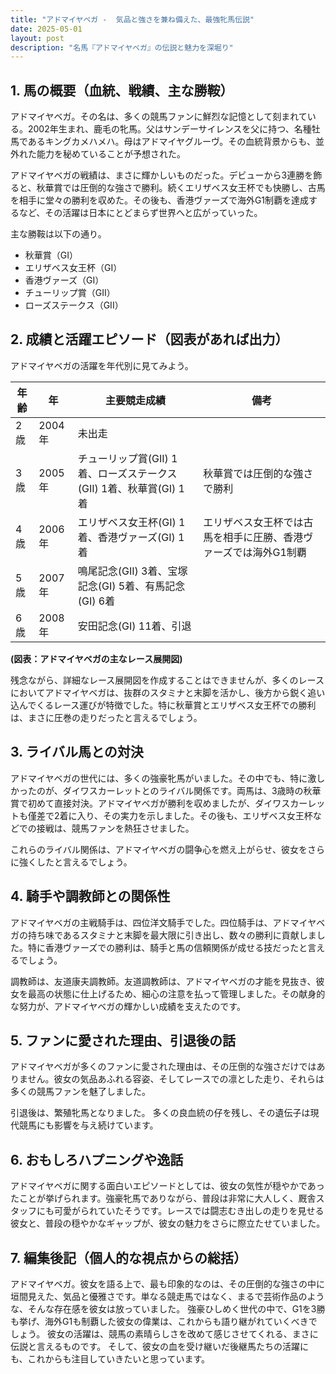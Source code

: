 ```yaml
---
title: "アドマイヤベガ -  気品と強さを兼ね備えた、最強牝馬伝説"
date: 2025-05-01
layout: post
description: "名馬『アドマイヤベガ』の伝説と魅力を深堀り"
---
```


## 1. 馬の概要（血統、戦績、主な勝鞍）

アドマイヤベガ。その名は、多くの競馬ファンに鮮烈な記憶として刻まれている。2002年生まれ、鹿毛の牝馬。父はサンデーサイレンスを父に持つ、名種牡馬であるキングカメハメハ。母はアドマイヤグルーヴ。その血統背景からも、並外れた能力を秘めていることが予想された。

アドマイヤベガの戦績は、まさに輝かしいものだった。デビューから3連勝を飾ると、秋華賞では圧倒的な強さで勝利。続くエリザベス女王杯でも快勝し、古馬を相手に堂々の勝利を収めた。その後も、香港ヴァーズで海外G1制覇を達成するなど、その活躍は日本にとどまらず世界へと広がっていった。

主な勝鞍は以下の通り。

* 秋華賞（GI）
* エリザベス女王杯（GI）
* 香港ヴァーズ（GI）
* チューリップ賞（GII）
* ローズステークス（GII）


## 2. 成績と活躍エピソード（図表があれば出力）

アドマイヤベガの活躍を年代別に見てみよう。

| 年齢 | 年 | 主要競走成績 | 備考 |
|---|---|---|---|
| 2歳 | 2004年 | 未出走 |  |
| 3歳 | 2005年 | チューリップ賞(GII) 1着、ローズステークス(GII) 1着、秋華賞(GI) 1着 | 秋華賞では圧倒的な強さで勝利 |
| 4歳 | 2006年 | エリザベス女王杯(GI) 1着、香港ヴァーズ(GI) 1着 | エリザベス女王杯では古馬を相手に圧勝、香港ヴァーズでは海外G1制覇 |
| 5歳 | 2007年 | 鳴尾記念(GII) 3着、宝塚記念(GI) 5着、有馬記念(GI) 6着 |  |
| 6歳 | 2008年 | 安田記念(GI) 11着、引退 |  |


**(図表：アドマイヤベガの主なレース展開図)**

残念ながら、詳細なレース展開図を作成することはできませんが、多くのレースにおいてアドマイヤベガは、抜群のスタミナと末脚を活かし、後方から鋭く追い込んでくるレース運びが特徴でした。特に秋華賞とエリザベス女王杯での勝利は、まさに圧巻の走りだったと言えるでしょう。


## 3. ライバル馬との対決

アドマイヤベガの世代には、多くの強豪牝馬がいました。その中でも、特に激しかったのが、ダイワスカーレットとのライバル関係です。両馬は、3歳時の秋華賞で初めて直接対決。アドマイヤベガが勝利を収めましたが、ダイワスカーレットも僅差で2着に入り、その実力を示しました。その後も、エリザベス女王杯などでの接戦は、競馬ファンを熱狂させました。

これらのライバル関係は、アドマイヤベガの闘争心を燃え上がらせ、彼女をさらに強くしたと言えるでしょう。


## 4. 騎手や調教師との関係性

アドマイヤベガの主戦騎手は、四位洋文騎手でした。四位騎手は、アドマイヤベガの持ち味であるスタミナと末脚を最大限に引き出し、数々の勝利に貢献しました。特に香港ヴァーズでの勝利は、騎手と馬の信頼関係が成せる技だったと言えるでしょう。

調教師は、友道康夫調教師。友道調教師は、アドマイヤベガの才能を見抜き、彼女を最高の状態に仕上げるため、細心の注意を払って管理しました。その献身的な努力が、アドマイヤベガの輝かしい成績を支えたのです。


## 5. ファンに愛された理由、引退後の話

アドマイヤベガが多くのファンに愛された理由は、その圧倒的な強さだけではありません。彼女の気品あふれる容姿、そしてレースでの凛とした走り、それらは多くの競馬ファンを魅了しました。

引退後は、繁殖牝馬となりました。  多くの良血統の仔を残し、その遺伝子は現代競馬にも影響を与え続けています。


## 6. おもしろハプニングや逸話

アドマイヤベガに関する面白いエピソードとしては、彼女の気性が穏やかであったことが挙げられます。強豪牝馬でありながら、普段は非常に大人しく、厩舎スタッフにも可愛がられていたそうです。レースでは闘志むき出しの走りを見せる彼女と、普段の穏やかなギャップが、彼女の魅力をさらに際立たせていました。


## 7. 編集後記（個人的な視点からの総括）

アドマイヤベガ。彼女を語る上で、最も印象的なのは、その圧倒的な強さの中に垣間見えた、気品と優雅さです。単なる競走馬ではなく、まるで芸術作品のような、そんな存在感を彼女は放っていました。  強豪ひしめく世代の中で、G1を3勝も挙げ、海外G1も制覇した彼女の偉業は、これからも語り継がれていくべきでしょう。  彼女の活躍は、競馬の素晴らしさを改めて感じさせてくれる、まさに伝説と言えるものです。  そして、彼女の血を受け継いだ後継馬たちの活躍にも、これからも注目していきたいと思っています。
